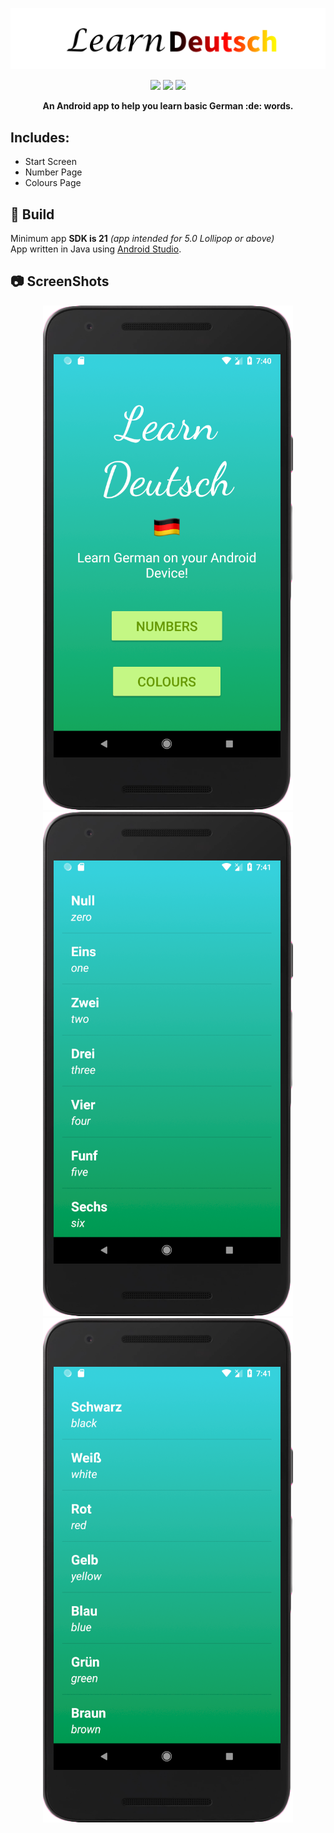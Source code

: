 ![img](https://raw.githubusercontent.com/Furqan17/learn-Deutsche-app/master/logo-src/learndeutsch-logo.png)   

<p align="center">
  <a href="https://www.android.com/"><img src="https://img.shields.io/badge/platform-Android-brightgreen.svg"></a>
  <a href="https://github.com/Furqan17/learn-Deutsche-app/blob/master/AndroidManifest.xml"><img src="https://img.shields.io/badge/version-1.0.0-orange.svg"></a>
  <a href="https://opensource.org/licenses/MIT"><img src="https://img.shields.io/badge/license-MIT-ff69b4.svg"></a>
</p>

<p align="center"> <b> An Android app to help you learn basic German :de: words. </b> </p>

## Includes:
* Start Screen
* Number Page 
* Colours Page

## :wrench: Build 

Minimum app **SDK is 21** *(app intended for 5.0 Lollipop or above)*  
App written in Java using [Android Studio](https://developer.android.com/studio/).

## :camera: ScreenShots

<p align="center">
  <img src="https://raw.githubusercontent.com/Furqan17/learn-Deutsche-app/master/Screenshots/home-tp.png">
  <img src="https://raw.githubusercontent.com/Furqan17/learn-Deutsche-app/master/Screenshots/number-tp.png">
  <img src="https://raw.githubusercontent.com/Furqan17/learn-Deutsche-app/master/Screenshots/colours-tp.png">
</p>
